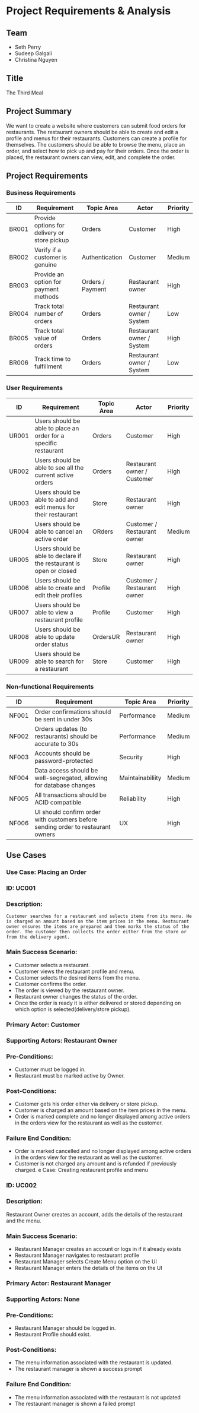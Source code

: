 # Project Requirements & Analysis

## Team
* Seth Perry
* Sudeep Galgali
* Christina Nguyen

## Title
The Third Meal

## Project Summary
We want to create a website where customers can submit food orders for restaurants. The restaurant owners should be able to create and edit a profile and menus for their restaurants. Customers can create a profile for themselves. The customers should be able to browse the menu, place an order, and select how to pick up and pay for their orders. Once the order is placed, the restaurant owners can view, edit, and complete the order.

## Project Requirements

### Business Requirements

| ID | Requirement | Topic Area | Actor | Priority |
| --- | --- | --- | --- | --- |
| BR001 | Provide options for delivery or store pickup | Orders | Customer | High |
| BR002 | Verify if a customer is genuine | Authentication | Customer | Medium |
| BR003 | Provide an option for payment methods | Orders / Payment | Restaurant owner | High |
| BR004 | Track total number of orders | Orders | Restaurant owner / System | Low |
| BR005 | Track total value of orders | Orders | Restaurant owner / System | High |
| BR006 | Track time to fulfillment | Orders | Restaurant owner / System | Low |

### User Requirements

| ID | Requirement | Topic Area | Actor | Priority |
| --- | --- | --- | --- | --- |
| UR001 | Users should be able to place an order for a specific restaurant | Orders | Customer | High |
| UR002 | Users should be able to see all the current active orders | Orders | Restaurant owner / Customer | High |
| UR003 | Users should be able to add and edit menus for their restaurant | Store | Restaurant owner | High |
| UR004 | Users should be able to cancel an active order | ORders |Customer / Restaurant owner | Medium |
| UR005 | Users should be able to declare if the restaurant is open or closed | Store | Restaurant owner | High |
| UR006 | Users should be able to create and edit their profiles | Profile | Customer / Restaurant owner | High |
| UR007 | Users should be able to view a restaurant profile | Profile | Customer | High |
| UR008 | Users should be able to update order status | OrdersUR | Restaurant owner | High |
| UR009 | Users should be able to search for a restaurant | Store | Customer | High |

### Non-functional Requirements

| ID | Requirement | Topic Area | Priority |
| --- | --- | --- | --- |
| NF001 | Order confirmations should be sent in under 30s | Performance | Medium |
| NF002 | Orders updates (to restaurants) should be accurate to 30s | Performance | Medium |
| NF003 | Accounts should be password-protected | Security | High |
| NF004 | Data access should be well-segregated, allowing for database changes | Maintainabiliity | Medium |
| NF005 | All transactions should be ACID compatible | Reliability | High |
| NF006 | UI should confirm order with customers before sending order to restaurant owners | UX | High |

## Use Cases
### Use Case: Placing an Order

### ID: UC001

### Description:
	Customer searches for a restaurant and selects items from its menu. He is charged an amount based on the item prices in the menu. Restaurant owner ensures the items are prepared and then marks the status of the order. The customer then collects the order either from the store or from the delivery agent. 

### Main Success Scenario:
* Customer selects a restaurant.
* Customer views the restaurant profile and menu.
* Customer selects the desired items from the menu.
* Customer confirms the order.
* The order is viewed by the restaurant owner.
* Restaurant owner changes the status of the order.
* Once the order is ready it is either delivered or stored depending on which option is selected(delivery/store pickup).

### Primary Actor: Customer

### Supporting Actors: Restaurant Owner

### Pre-Conditions:
* Customer must be logged in.
* Restaurant must be marked active by Owner.

### Post-Conditions:
* Customer gets his order either via delivery or store pickup.
* Customer is charged an amount based on the item prices in the menu.
* Order is marked complete and no longer displayed among active orders in the orders view for the restaurant as well as the customer.

### Failure End Condition:
* Order is marked cancelled and no longer displayed among active orders in the orders view for the restaurant as well as the customer.
* Customer is not charged any amount and is refunded if previously charged.
e Case: Creating restaurant profile and menu

### ID: UC002

### Description:
Restaurant Owner creates an account, adds the details of the restaurant and the menu. 

### Main Success Scenario:
* Restaurant Manager creates an account or logs in if it already exists
* Restaurant Manager navigates to restaurant profile
* Restaurant Manager selects Create Menu option on the UI
* Restaurant Manager enters the details of the items on the UI 

### Primary Actor:  Restaurant Manager

### Supporting Actors:  None

### Pre-Conditions:
* Restaurant Manager should be logged in.
* Restaurant Profile should exist.

### Post-Conditions:
* The menu information associated with the restaurant is updated.
* The restaurant manager is shown a success prompt

### Failure End Condition:
* The menu information associated with the restaurant is not updated
* The restaurant manager is shown a failed prompt


